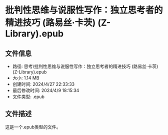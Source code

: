 ﻿# 批判性思维与说服性写作：独立思考者的精进技巧 (路易丝·卡茨) (Z-Library).epub

## 文件信息
- 路径: 思考\批判性思维与说服性写作：独立思考者的精进技巧 (路易丝·卡茨) (Z-Library).epub
- 大小: 1.14 MB
- 创建时间: 2024/4/27 22:33:33
- 最后修改时间: 2024/4/9 18:15:34
- 文件类型: .epub

## 文件描述
这是一个.epub类型的文件。

